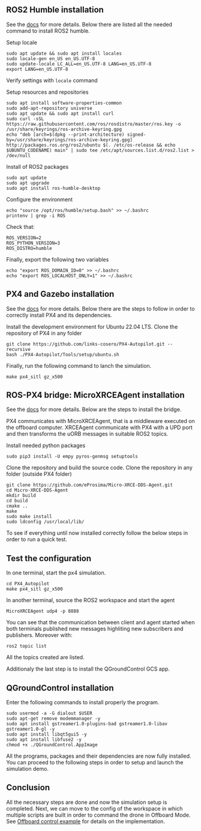 ## ROS2 Humble installation
See the [docs](https://docs.ros.org/en/humble/Installation/Ubuntu-Install-Debians.html) for more details. Below there are listed all the needed command to install ROS2 humble.

Setup locale
```
sudo apt update && sudo apt install locales
sudo locale-gen en_US en_US.UTF-8
sudo update-locale LC_ALL=en_US.UTF-8 LANG=en_US.UTF-8
export LANG=en_US.UTF-8
```
Verify settings with `locale` command

Setup resources and repositories
```
sudo apt install software-properties-common
sudo add-apt-repository universe
sudo apt update && sudo apt install curl
sudo curl -sSL https://raw.githubusercontent.com/ros/rosdistro/master/ros.key -o /usr/share/keyrings/ros-archive-keyring.gpg
echo "deb [arch=$(dpkg --print-architecture) signed-by=/usr/share/keyrings/ros-archive-keyring.gpg] http://packages.ros.org/ros2/ubuntu $(. /etc/os-release && echo $UBUNTU_CODENAME) main" | sudo tee /etc/apt/sources.list.d/ros2.list > /dev/null
```
Install of ROS2 packages 
```
sudo apt update
sudo apt upgrade
sudo apt install ros-humble-desktop
```

Configure the environment
```
echo "source /opt/ros/humble/setup.bash" >> ~/.bashrc
printenv | grep -i ROS 
```
Check that:
```
ROS_VERSION=2
ROS_PYTHON_VERSION=3
ROS_DISTRO=humble
```
Finally, export the following two variables
```
echo "export ROS_DOMAIN_ID=0" >> ~/.bashrc
echo "export ROS_LOCALHOST_ONLY=1" >> ~/.bashrc
```
## PX4 and Gazebo installation
See the [docs](https://docs.px4.io/main/en/sim_gazebo_gz/) for more details. Below there are the steps to follow in order to correctly install PX4 and its dependencies.

Install the development environment for Ubuntu 22.04 LTS. Clone the repository of PX4 in any folder
```
git clone https://github.com/links-cosero/PX4-Autopilot.git --recursive
bash ./PX4-Autopilot/Tools/setup/ubuntu.sh
```
Finally, run the following command to lanch the simulation.
```
make px4_sitl gz_x500
```

## ROS-PX4 bridge: MicroXRCEAgent installation
See the [docs](https://docs.px4.io/main/en/ros/ros2_comm.html) for more details. Below are the steps to install the bridge.

PX4 communicates with MicroXRCEAgent, that is a middleware executed on the offboard computer. XRCEAgent communicate with PX4 with a UPD port and then transforms the uORB messages in suitable ROS2 topics.

Install needed python packages
```
sudo pip3 install -U empy pyros-genmsg setuptools
```
Clone the repository and build the source code. Clone the repository in any folder (outside PX4 folder)
```
git clone https://github.com/eProsima/Micro-XRCE-DDS-Agent.git
cd Micro-XRCE-DDS-Agent
mkdir build
cd build
cmake ..
make
sudo make install
sudo ldconfig /usr/local/lib/
```

To see if everything until now installed correctly follow the below steps in order to run a quick test.

## Test the configuration

In one terminal, start the px4 simulation.
```
cd PX4_Autopilot
make px4_sitl gz_x500
```

In another terminal, source the ROS2 workspace and start the agent
```
MicroXRCEAgent udp4 -p 8888
```

You can see that the communication between client and agent started when both terminals published new messages highliting new subscribers and publishers. Moreover with:
```
ros2 topic list
```
All the topics created are listed.

Additionaly the last step is to install the QGroundControl GCS app.

## QGroundControl installation
Enter the following commands to install properly the program.
```
sudo usermod -a -G dialout $USER
sudo apt-get remove modemmanager -y
sudo apt install gstreamer1.0-plugins-bad gstreamer1.0-libav gstreamer1.0-gl -y
sudo apt install libqt5gui5 -y
sudo apt install libfuse2 -y
chmod +x ./QGroundControl.AppImage
```

All the programs, packages and their dependencies are now fully installed. You can proceed to the following steps in order to setup and launch the simulation demo.

## Conclusion
All the necessary steps are done and now the simulation setup is completed. Next, we can move to the config of the workspace in which multiple scripts are built in order to command the drone in Offboard Mode. See [Offboard control example](src/px4_offboard/README.md) for details on the implementation.
